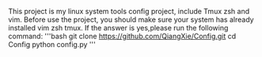 This project is my linux system tools config project, include Tmux zsh and vim.
Before use the project, you should make sure your system has already installed vim zsh tmux.
If the answer is yes,please run the following command:
'''bash
git clone https://github.com/QiangXie/Config.git
cd Config
python config.py
'''
